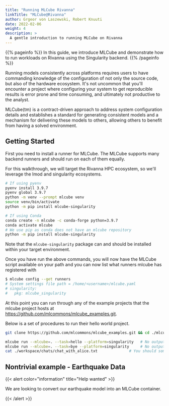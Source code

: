 ```yaml
---
title: "Running MLCube Rivanna"
linkTitle: "MLCube@Rivanna"
author: Grgeor von Laszewski, Robert Knuuti
date: 2022-02-06
weight: 4
description: >
  A gentle introduction to running MLCube on Rivanna
---
```


{{% pageinfo %}}
In this guide, we introduce MLCube and demonstrate how to run workloads on Rivanna using the Singularity backend.
{{% /pageinfo %}}

Running models consistently across platforms requires users to have commanding knowledge of the configuration of not only the source code, but also of the hardware ecosystem.
It's not uncommon that you'll encounter a project where configuring your system to get reproducible results is error prone and time consuming, and ultimately not productive to the analyst.

MLCube(tm) is a contract-driven approach to address system configuration details and establishes a standard for generating consistent models and a mechanism for delivering these models to others, allowing others to benefit from having a solved environment.

## Getting Started

First you need to install a runner for MLCube.
The MLCube supports many backend runners and should run on each of them equally.

For this walkthrough, we will target the Rivanna HPC ecosystem, so we'll leverage the lmod and singularity ecosystems.

```bash
# If using pyenv
pyenv install 3.9.7
pyenv global 3.9.7
python -m venv --prompt mlcube venv
source venv/bin/activate
python -m pip install mlcube-singularity

# If using Conda
conda create -n mlcube -c conda-forge python=3.9.7
conda activate mlcube
# We use pip as conda does not have an mlcube repository
python -m pip install mlcube-singularity
```

Note that the `mlcube-singularity` package can and should be installed within your target environment.

Once you have run the above commands, you will now have the MLCube script available on your path and you can now list what runners mlcube has registered with

```bash
$ mlcube config --get runners
# System settings file path = /home/<username>/mlcube.yaml
# singularity:
#   pkg: mlcube_singularity
```

At this point you can run through any of the example projects that the mlcube project hosts at <https://github.com/mlcommons/mlcube_examples.git>.

Below is a set of procedures to run their hello world project.

```bash
git clone https://github.com/mlcommons/mlcube_examples.git && cd ./mlcube_examples/hello_world

mlcube run --mlcube=. --task=hello --platform=singularity   # No output expected.
mlcube run --mlcube=. --task=bye --platform=singularity     # No output expected.
cat ./workspace/chats/chat_with_alice.txt              # You should some log lines in this file.
```

## Nontrivial example - Earthquake Data

{{< alert color="information" title="Help wanted" >}}

We are looking to convert our earthquake model into an MLCube container.

{{< /alert >}}